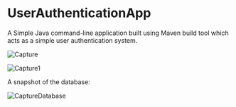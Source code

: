 # UserAuthenticationApp
A Simple Java command-line application built using Maven build tool which acts as a simple user authentication system.

![Capture](https://user-images.githubusercontent.com/55917205/138639809-9ea16921-4c8f-4a70-bef6-eb051d1f72c5.PNG)

![Capture1](https://user-images.githubusercontent.com/55917205/138640025-b59088fc-bc7d-43f5-a9ea-9da59593ac5e.PNG)


A snapshot of the database:

![CaptureDatabase](https://user-images.githubusercontent.com/55917205/138643044-d3b3ad09-2cad-4c31-8328-20b2a14ae263.PNG)


